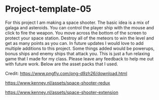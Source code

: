 # Project-template-05

For this project I am making a space shooter. The basic idea is a mix of galaga and asteroids.
You can control the player ship with the mouse and click to fire the weapon. You move across 
the bottom of the screen to protect your space station. Destroy all of the meteors to win the 
level and get as many points as you can. In future updates I would love to add multiple additions 
to this project. Some things added would be powerups, bonus ships and enemy ships that attack you.
This is just a fun relaxing game that I made for my class. Please leave any feedback to help me out
with future work. Below are the asset packs that I used.


Credit:
https://www.pngfly.com/png-d9zh26/download.html

https://www.kenney.nl/assets/space-shooter-redux

https://www.kenney.nl/assets/space-shooter-extension